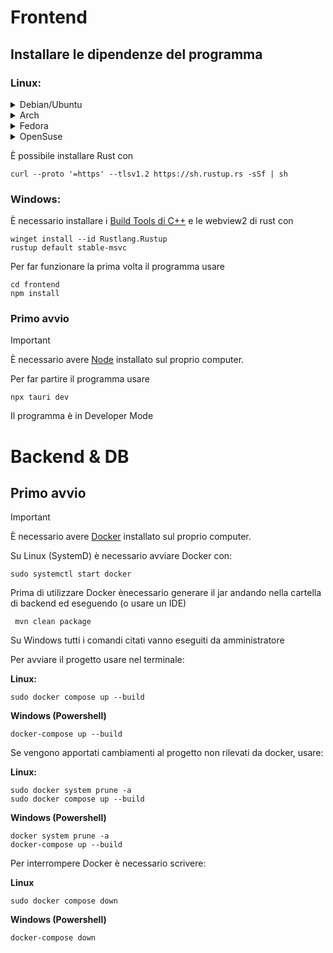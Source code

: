 # Frontend

## Installare le dipendenze del programma

### Linux:

<details>
<summary>Debian/Ubuntu</summary>

```shell
sudo apt update
sudo apt install libwebkit2gtk-4.0-dev \
    build-essential \
    curl \
    wget \
    file \
    libssl-dev \
    libgtk-3-dev \
    libayatana-appindicator3-dev \
    librsvg2-dev
```
</details>
<details>
<summary>Arch</summary>

```shell
sudo pacman -Syu
sudo pacman -S --needed \
    webkit2gtk \
    base-devel \
    curl \
    wget \
    file \
    openssl \
    appmenu-gtk-module \
    gtk3 \
    libappindicator-gtk3 \
    librsvg \
    libvips
```
</details>
<details>
<summary>Fedora</summary>

```shell
sudo dnf check-update
sudo dnf install webkit2gtk4.0-devel \
    openssl-devel \
    curl \
    wget \
    file \
    libappindicator-gtk3-devel \
    librsvg2-devel
sudo dnf group install "C Development Tools and Libraries"
```
</details>
<details> 
<summary>OpenSuse</summary>

```shell
sudo zypper up
sudo zypper in webkit2gtk3-soup2-devel \
    libopenssl-devel \
    curl \
    wget \
    file \
    libappindicator3-1 \
    librsvg-devel
sudo zypper in -t pattern devel_basis
```
</details>

È possibile installare Rust con

```shell
curl --proto '=https' --tlsv1.2 https://sh.rustup.rs -sSf | sh
```

### Windows:

È necessario installare i [Build Tools di C++](https://visualstudio.microsoft.com/visual-cpp-build-tools/)
e le webview2 di rust con

```shell
winget install --id Rustlang.Rustup
rustup default stable-msvc
```

Per far funzionare la prima volta il programma usare

```shell
cd frontend
npm install

```
### Primo avvio
>[!Important]
> È necessario avere [Node](https://nodejs.org/en) installato sul proprio computer.

Per far partire il programma usare 

```shell
npx tauri dev
```

Il programma è in Developer Mode

# Backend & DB

## Primo avvio
> [!important]
> È necessario avere [Docker](https://docs.docker.com/engine/install/) installato sul proprio computer.

Su Linux (SystemD) è necessario avviare Docker con:
```shell
sudo systemctl start docker
```

Prima di utilizzare Docker ènecessario generare il jar andando nella cartella di backend ed eseguendo (o usare un IDE)
```shell
 mvn clean package
 ```

Su Windows tutti i comandi citati vanno eseguiti da amministratore

Per avviare il progetto usare nel terminale:

**Linux:**
```shell
sudo docker compose up --build
```
**Windows (Powershell)**
```shell
docker-compose up --build
```

Se vengono apportati cambiamenti al progetto non rilevati da docker, usare:

**Linux:**
```shell
sudo docker system prune -a
sudo docker compose up --build
```
**Windows (Powershell)**
```shell
docker system prune -a
docker-compose up --build
```

Per interrompere Docker è necessario scrivere:

**Linux**
```shell
sudo docker compose down
```
**Windows (Powershell)**
```shell
docker-compose down
```
